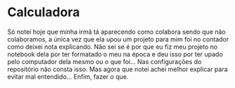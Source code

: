 # Calculadora
Só notei hoje que minha irmã tá aparecendo como colabora sendo que não colaboramos, a única vez que ela upou um projeto para mim foi no contador como deixei nota explicando. Não sei se é por que eu fiz meu projeto no notebook dela por ter formatado o meu na época e deu isso por ter upado pelo computador dela mesmo ou o que foi... Nas configurações do repositório não consta isso. Mas agora que notei achei melhor explicar para evitar mal entendido... Enfim, fazer o que.
